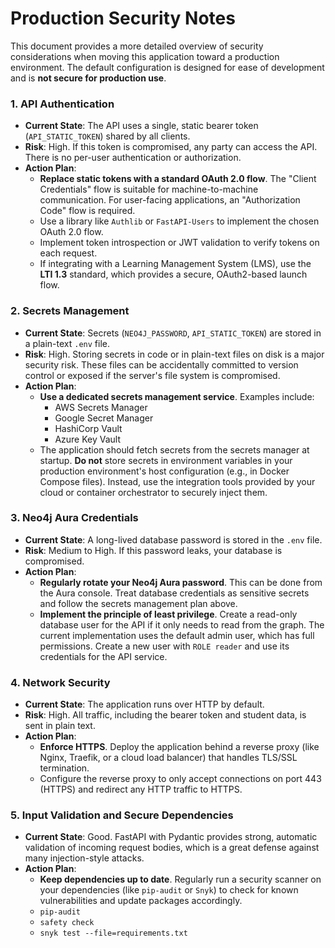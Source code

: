 # Production Security Notes

This document provides a more detailed overview of security considerations when moving this application toward a production environment. The default configuration is designed for ease of development and is **not secure for production use**.

### 1. API Authentication

- **Current State**: The API uses a single, static bearer token (`API_STATIC_TOKEN`) shared by all clients.
- **Risk**: High. If this token is compromised, any party can access the API. There is no per-user authentication or authorization.
- **Action Plan**:
    - **Replace static tokens with a standard OAuth 2.0 flow**. The "Client Credentials" flow is suitable for machine-to-machine communication. For user-facing applications, an "Authorization Code" flow is required.
    - Use a library like `Authlib` or `FastAPI-Users` to implement the chosen OAuth 2.0 flow.
    - Implement token introspection or JWT validation to verify tokens on each request.
    - If integrating with a Learning Management System (LMS), use the **LTI 1.3** standard, which provides a secure, OAuth2-based launch flow.

### 2. Secrets Management

- **Current State**: Secrets (`NEO4J_PASSWORD`, `API_STATIC_TOKEN`) are stored in a plain-text `.env` file.
- **Risk**: High. Storing secrets in code or in plain-text files on disk is a major security risk. These files can be accidentally committed to version control or exposed if the server's file system is compromised.
- **Action Plan**:
    - **Use a dedicated secrets management service**. Examples include:
        - AWS Secrets Manager
        - Google Secret Manager
        - HashiCorp Vault
        - Azure Key Vault
    - The application should fetch secrets from the secrets manager at startup. **Do not** store secrets in environment variables in your production environment's host configuration (e.g., in Docker Compose files). Instead, use the integration tools provided by your cloud or container orchestrator to securely inject them.

### 3. Neo4j Aura Credentials

- **Current State**: A long-lived database password is stored in the `.env` file.
- **Risk**: Medium to High. If this password leaks, your database is compromised.
- **Action Plan**:
    - **Regularly rotate your Neo4j Aura password**. This can be done from the Aura console. Treat database credentials as sensitive secrets and follow the secrets management plan above.
    - **Implement the principle of least privilege**. Create a read-only database user for the API if it only needs to read from the graph. The current implementation uses the default admin user, which has full permissions. Create a new user with `ROLE reader` and use its credentials for the API service.

### 4. Network Security

- **Current State**: The application runs over HTTP by default.
- **Risk**: High. All traffic, including the bearer token and student data, is sent in plain text.
- **Action Plan**:
    - **Enforce HTTPS**. Deploy the application behind a reverse proxy (like Nginx, Traefik, or a cloud load balancer) that handles TLS/SSL termination.
    - Configure the reverse proxy to only accept connections on port 443 (HTTPS) and redirect any HTTP traffic to HTTPS.

### 5. Input Validation and Secure Dependencies

- **Current State**: Good. FastAPI with Pydantic provides strong, automatic validation of incoming request bodies, which is a great defense against many injection-style attacks.
- **Action Plan**:
    - **Keep dependencies up to date**. Regularly run a security scanner on your dependencies (like `pip-audit` or `Snyk`) to check for known vulnerabilities and update packages accordingly.
    - `pip-audit`
    - `safety check`
    - `snyk test --file=requirements.txt`
